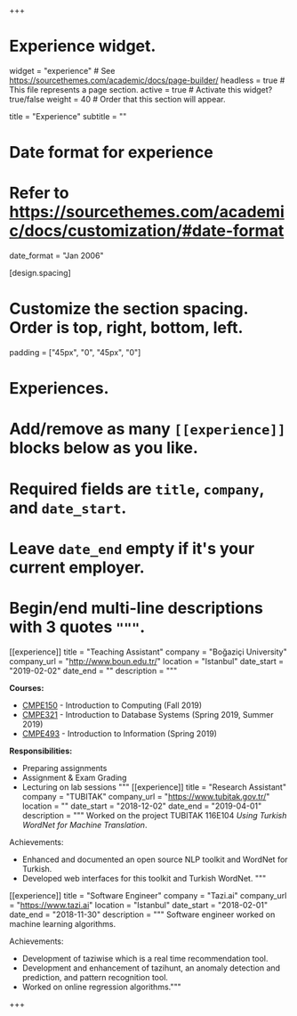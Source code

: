 +++
# Experience widget.
widget = "experience"  # See https://sourcethemes.com/academic/docs/page-builder/
headless = true  # This file represents a page section.
active = true  # Activate this widget? true/false
weight = 40  # Order that this section will appear.

title = "Experience"
subtitle = ""

# Date format for experience
#   Refer to https://sourcethemes.com/academic/docs/customization/#date-format
date_format = "Jan 2006"

[design.spacing]
  # Customize the section spacing. Order is top, right, bottom, left.
  padding = ["45px", "0", "45px", "0"]

# Experiences.
#   Add/remove as many `[[experience]]` blocks below as you like.
#   Required fields are `title`, `company`, and `date_start`.
#   Leave `date_end` empty if it's your current employer.
#   Begin/end multi-line descriptions with 3 quotes `"""`.
[[experience]]
  title = "Teaching Assistant"
  company = "Boğaziçi University"
  company_url = "http://www.boun.edu.tr/"
  location = "Istanbul"
  date_start = "2019-02-02"
  date_end = ""
  description = """

  **Courses:** 

  * [CMPE150](https://www.cmpe.boun.edu.tr/courses/cmpe150) - Introduction to Computing (Fall 2019)
  * [CMPE321](https://www.cmpe.boun.edu.tr/courses/cmpe321) - Introduction to Database Systems (Spring 2019, Summer 2019)
  * [CMPE493](https://www.cmpe.boun.edu.tr/courses/cmpe493) - Introduction to Information (Spring 2019)


  **Responsibilities:**

  * Preparing assignments
  * Assignment & Exam Grading
  * Lecturing on lab sessions
  """
[[experience]]
  title = "Research Assistant"
  company = "TUBITAK"
  company_url = "https://www.tubitak.gov.tr/"
  location = ""
  date_start = "2018-12-02"
  date_end = "2019-04-01"
  description = """
  Worked on the project TUBITAK 116E104 *Using Turkish WordNet for Machine Translation*. 

  Achievements:

  * Enhanced and documented an open source NLP toolkit and WordNet for Turkish.
  * Developed web interfaces for this toolkit and Turkish WordNet. 
  """

[[experience]]
  title = "Software Engineer"
  company = "Tazi.ai"
  company_url = "https://www.tazi.ai"
  location = "Istanbul"
  date_start = "2018-02-01"
  date_end = "2018-11-30"
  description = """
  Software engineer worked on machine learning algorithms.
  
  Achievements:

  * Development of taziwise which is a real time recommendation tool.
  * Development and enhancement of tazihunt, an anomaly detection and prediction, and pattern recognition tool.
  * Worked on online regression algorithms."""


+++
